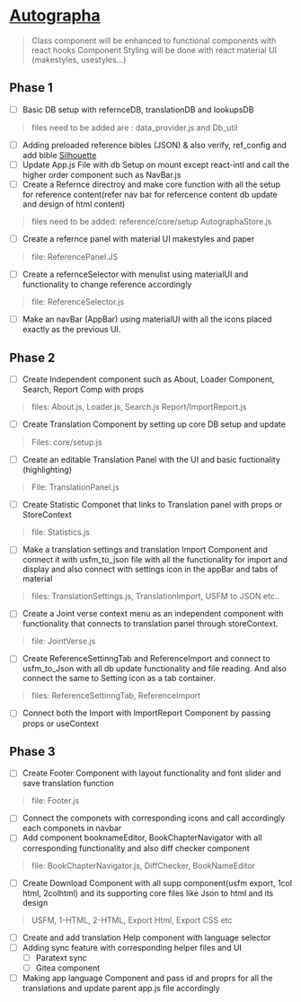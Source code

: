 # [Autographa](https://www.autographa.org/)
> Class component will be enhanced to functional components with react hooks
> Component Styling will be done with react material UI (makestyles, usestyles...)
## Phase 1 
*  [ ] Basic DB setup with refernceDB, translationDB and lookupsDB
> files need to be added are : data_provider.js and Db_util
*  [ ] Adding preloaded reference bibles (JSON) & also verify, ref_config and add bible [Silhouette](https://en.wikipedia.org/wiki/Silhouette)
*  [ ] Update App.js File with db Setup on mount except react-intl and call the higher order component such as NavBar.js 
*  [ ] Create a Refernce directroy and make core function with all the setup for reference content(refer nav bar for refercence content db update and design of html content)
>  files need to be added:
> reference/core/setup
> AutographaStore.js
* [ ] Create a refernce panel with material UI makestyles and paper
> file: ReferencePanel.JS
* [ ] Create a refernceSelector with menulist using materialUI and functionality to change reference accordingly
> file: ReferenceSelector.js
* [ ] Make an navBar (AppBar) using materialUI with all the icons placed exactly as the previous UI.

## Phase 2
* [ ] Create Independent component such as About, Loader Component, Search, Report Comp with props
> files: About.js, Loader.js, Search.js
> Report/ImportReport.js
* [ ] Create Translation Component by setting up core DB setup and update
> Files: core/setup.js
* [ ] Create an editable Translation Panel with the UI and basic fuctionality (highlighting)
> File: TranslationPanel.js
* [ ] Create Statistic Componet that links to Translation panel with props or StoreContext
> file: Statistics.js
* [ ] Make a translation settings and translation Import Component and connect it with usfm_to_json file with all the functionality for import and display and also connect with settings icon in the appBar and tabs of material
> files: TranslationSettings.js, TranslationImport, USFM to JSON etc..
* [ ] Create a Joint verse context menu as an independent component with functionality that connects to translation panel through storeContext.
> file: JointVerse.js
* [ ] Create ReferenceSettinngTab and ReferenceImport and connect to usfm_to_Json with all db update functionality and file reading. And also connect the same to Setting icon as a tab container.
> files: ReferenceSettinngTab, ReferenceImport
* [ ] Connect both the Import with ImportReport Component by passing props or useContext

## Phase 3
* [ ] Create Footer Component with layout functionality and font slider and save translation function
> file: Footer.js
* [ ] Connect the componets with corresponding icons and call accordingly each componets in navbar
* [ ] Add component booknameEditor, BookChapterNavigator with all corresponding functionality and also diff checker component
> file: BookChapterNavigator.js, DiffChecker, BookNameEditor
* [ ] Create Download Component with all supp component(usfm export, 1col html, 2colhtml) and its supporting core files like Json to html and its design
> USFM, 1-HTML, 2-HTML, Export Html, Export CSS etc
* [ ] Create and add translation Help component with language selector
* [ ] Adding sync feature with corresponding helper files and UI
    * [ ] Paratext sync 
    * [ ] Gitea component
* [ ] Making app language Component and pass id and proprs for all the translations and update parent app.js file accordingly  
